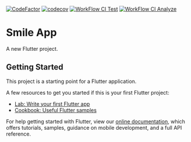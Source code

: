 [![CodeFactor](https://www.codefactor.io/repository/github/maua-dev/smile_front/badge)](https://www.codefactor.io/repository/github/maua-dev/smile_front)
[![codecov](https://codecov.io/gh/Maua-Dev/smile_front/branch/develop/graph/badge.svg?token=DUL3UPD6I6)](https://codecov.io/gh/Maua-Dev/smile_front)
[![WorkFlow CI Test](https://github.com/Maua-Dev/smile_front/actions/workflows/flutter_CI.yml/badge.svg)](https://github.com/Maua-Dev/smile_front/actions/workflows/flutter_CI.yml)
[![WorkFlow CI Analyze](https://github.com/Maua-Dev/smile_front/actions/workflows/flutter_CI_analyze.yml/badge.svg)](https://github.com/Maua-Dev/smile_front/actions/workflows/flutter_CI_analyze.yml)
# Smile App

A new Flutter project.

## Getting Started

This project is a starting point for a Flutter application.

A few resources to get you started if this is your first Flutter project:

- [Lab: Write your first Flutter app](https://flutter.dev/docs/get-started/codelab)
- [Cookbook: Useful Flutter samples](https://flutter.dev/docs/cookbook)

For help getting started with Flutter, view our
[online documentation](https://flutter.dev/docs), which offers tutorials,
samples, guidance on mobile development, and a full API reference.
